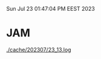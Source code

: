 Sun Jul 23 01:47:04 PM EEST 2023
# JAM
<a href='./cache/202307/23_13.log'>./cache/202307/23_13.log</a>
